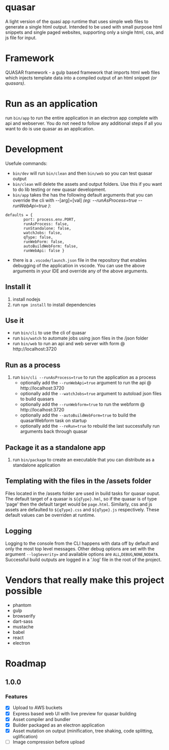 # quasar
A light version of the quasi app runtime that uses simple web files to generate a single html output. Intended to be used with small purpose html snippets and single paged websites, supporting only a single html, css, and js file for input. 

# Framework
QUASAR framework - a gulp based framework that imports html web files which injects template data into a compiled output of an html snippet _(or quasars)_.

# Run as an application
run `bin/app` to run the entire application in an electron app complete with api and webserver. You do not need to follow any additional steps if all you want to do is use quasar as an application.

# Development
Usefule commands:
* `bin/dev` will run `bin/clean` and then `bin/web` so you can test quasar output
* `bin/clean` will delete the assets and output folders. Use this if you want to do lib testing or new quasar development.
* `bin/app` takes the has the following default arguments that you can override the cli with --[arg]=[val] _(eg: --runAsProcess=true --runWebApi=true )_:
```
defaults = {
		port: process.env.PORT,
		runAsProcess: false,
		runStandalone: false,
		watchJobs: false,
		qType: false,
		runWebForm: false,
		autoBuildWebForm: false,
		runWebApi: false }
```
* there is a `.vscode/launch.json` file in the repository that enables debugging of the application in vscode. You can use the above arguments in your IDE and override any of the above arguments.

## Install it
1. install nodejs
2. run `npm install` to install dependencies

## Use it
* run `bin/cli` to use the cli of quasar
* run `bin/watch` to automate jobs using json files in the /json folder
* run `bin/web` to run an api and web server with form @ http://localhost:3720

## Run as a process
1. run `bin/cli --runAsProcess=true` to run the application as a process
	* optionally add the `--runWebApi=true` argument to run the api @ http://localhost:3720
	* optionally add the `--watchJobs=true` argument to autoload json files to build quasars
	* optionally add the `--runWebform=true` to run the webform @ http://localhost:3720
	* optionally add the `--autoBuildWebForm=true` to build the quasarWebform task on startup
	* optionally add the `--reRun=true` to rebuild the last successfully run arguments back through quasar

## Package it as a standalone app
1. run `bin/package` to create an executable that you can distribute as a standalone application

## Templating with the files in the /assets folder
Files located in the /assets folder are used in build tasks for quasar ouput. The default target of a quasar is `${qType}.hml`, so if the quasar is of type 'page' then the default target would be `page.html`. Similarly, css and js assets are defaulted to `${qType}.css` and `${qType}.js` respectively. These default values can be overriden at runtime.

## Logging
Logging to the console from the CLI happens with data off by default and only the most top level messages. Other debug options are set with the argument `--logSeverity=` and available options are `ALL`,`DEBUG`,`NONE`,`NODATA`. Successful build outputs are logged in a '.log' file in the root of the project.

# Vendors that really make this project possible
* phantom
* gulp
* browserify
* dart-sass
* mustache
* babel
* react
* electron

# Roadmap
## 1.0.0
### Features 
- [x] Upload to AWS buckets
- [x] Express based web UI with live preview for quasar building
- [x] Asset compiler and bundler
- [x] Builder packaged as an electron application
- [x] Asset mutation on output (minification, tree shaking, code splitting, uglification)
- [ ] Image compression before upload
